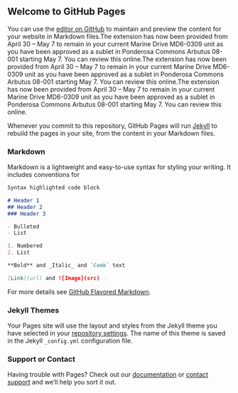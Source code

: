 ## Welcome to GitHub Pages

You can use the [editor on GitHub](https://github.com/procedurecall/procedurecall.github.io/edit/master/index.md) to maintain and preview the content for your website in Markdown files.The extension has now been provided from April 30 – May 7 to remain in your current Marine Drive MD6-0309 unit as you have been approved as a sublet in Ponderosa Commons Arbutus 08-001 starting May 7.  You can review this online.The extension has now been provided from April 30 – May 7 to remain in your current Marine Drive MD6-0309 unit as you have been approved as a sublet in Ponderosa Commons Arbutus 08-001 starting May 7.  You can review this online.The extension has now been provided from April 30 – May 7 to remain in your current Marine Drive MD6-0309 unit as you have been approved as a sublet in Ponderosa Commons Arbutus 08-001 starting May 7.  You can review this online.

Whenever you commit to this repository, GitHub Pages will run [Jekyll](https://jekyllrb.com/) to rebuild the pages in your site, from the content in your Markdown files.

### Markdown

Markdown is a lightweight and easy-to-use syntax for styling your writing. It includes conventions for

```markdown
Syntax highlighted code block

# Header 1
## Header 2
### Header 3

- Bulleted
- List

1. Numbered
2. List

**Bold** and _Italic_ and `Code` text

[Link](url) and ![Image](src)
```

For more details see [GitHub Flavored Markdown](https://guides.github.com/features/mastering-markdown/).

### Jekyll Themes

Your Pages site will use the layout and styles from the Jekyll theme you have selected in your [repository settings](https://github.com/procedurecall/procedurecall.github.io/settings). The name of this theme is saved in the Jekyll `_config.yml` configuration file.

### Support or Contact

Having trouble with Pages? Check out our [documentation](https://help.github.com/categories/github-pages-basics/) or [contact support](https://github.com/contact) and we’ll help you sort it out.
